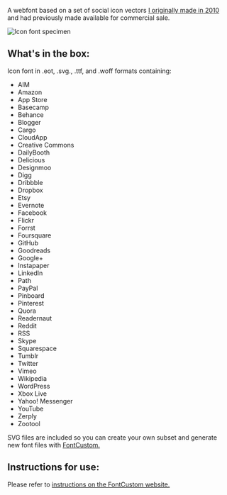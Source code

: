 A webfont based on a set of social icon vectors [I originally made in 2010](http://dribbble.com/tombryan/projects/3384-Vector-Social-Icons) and had previously made available for commercial sale.

![Icon font specimen](http://f7ba452bd2512f48a040-c7ddb6857650433c662afa96b425eb28.r56.cf2.rackcdn.com/specimen.png)


What's in the box:
------------------
Icon font in .eot, .svg., .ttf, and .woff formats containing:

* AIM
* Amazon
* App Store
* Basecamp
* Behance
* Blogger
* Cargo
* CloudApp
* Creative Commons
* DailyBooth
* Delicious
* Designmoo
* Digg
* Dribbble
* Dropbox
* Etsy
* Evernote
* Facebook
* Flickr
* Forrst
* Foursquare
* GitHub
* Goodreads
* Google+
* Instapaper
* LinkedIn
* Path
* PayPal
* Pinboard
* Pinterest
* Quora
* Readernaut
* Reddit
* RSS
* Skype
* Squarespace
* Tumblr
* Twitter
* Vimeo
* Wikipedia
* WordPress
* Xbox Live
* Yahoo! Messenger
* YouTube
* Zerply
* Zootool

SVG files are included so you can create your own subset and generate new font files with [FontCustom.](https://github.com/endtwist/fontcustom)


Instructions for use:
---------------------
Please refer to [instructions on the FontCustom website.](https://github.com/endtwist/fontcustom)
